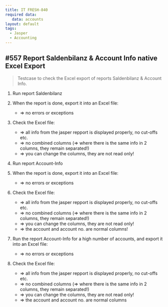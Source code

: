 ```yaml
---
title: IT FRESH-840
required data:
   data: accounts 
layout: default
tags:
  - Jasper
  - Accounting
---
```

## #557 Report Saldenbilanz & Account Info native Excel Export

> Testcase to check the Excel export of reports Saldenbilanz & Account Info.

1. Run report Saldenbilanz

1. When the report is done, export it into an Excel file:
	* => no errors or exceptions

1. Check the Excel file:
	* => all info from the jasper repport is displayed properly, no cut-offs etc.
	* => no combined columns (=> where there is the same info in 2 columns, they remain separated!)
	* => you can change the columns, they are not read only!
	
1. Run report Account-Info

1. When the report is done, export it into an Excel file:
	* => no errors or exceptions

1. Check the Excel file:
	* => all info from the jasper repport is displayed properly, no cut-offs etc.
	* => no combined columns (=> where there is the same info in 2 columns, they remain separated!)
	* => you can change the columns, they are not read only!
	* => the account and account no. are normal columns!
	
1. Run the report Account-Info for a high number of accounts, and export it into an Excel file:
	* => no errors or exceptions

1. Check the Excel file:
	* => all info from the jasper repport is displayed properly, no cut-offs etc.
	* => no combined columns (=> where there is the same info in 2 columns, they remain separated!)
	* => you can change the columns, they are not read only!
	* => the account and account no. are normal columns
 
